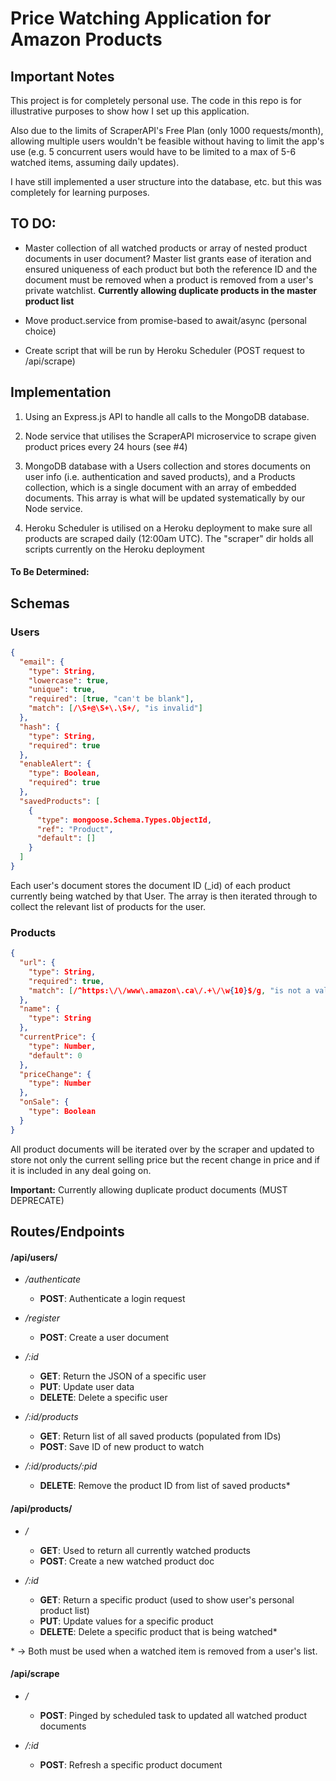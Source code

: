 # Price Watching Application for Amazon Products

## Important Notes

This project is for completely personal use. The code in this repo is for illustrative purposes to show how I set up this application.

Also due to the limits of ScraperAPI's Free Plan (only 1000 requests/month), allowing multiple users wouldn't be feasible without
having to limit the app's use (e.g. 5 concurrent users would have to be limited to a max of 5-6 watched items, assuming daily updates).

I have still implemented a user structure into the database, etc. but this was completely for learning purposes.

## TO DO:

- Master collection of all watched products or array of nested product documents in user document? Master list grants ease of iteration
  and ensured uniqueness of each product but both the reference ID and the document must be removed when a product is removed from a user's
  private watchlist. **Currently allowing duplicate products in the master product list**

- Move product.service from promise-based to await/async (personal choice)

- Create script that will be run by Heroku Scheduler (POST request to /api/scrape)

## Implementation

1. Using an Express.js API to handle all calls to the MongoDB database.

2. Node service that utilises the ScraperAPI microservice to scrape given product prices every 24 hours (see #4)

3. MongoDB database with a Users collection and stores documents on user info (i.e. authentication and saved products),
   and a Products collection, which is a single document with an array of embedded documents. This array is what will be
   updated systematically by our Node service.

4. Heroku Scheduler is utilised on a Heroku deployment to make sure all products are scraped daily (12:00am UTC). The "scraper" dir holds all scripts currently on the Heroku deployment

#### To Be Determined:

## Schemas

### Users

```json
{
  "email": {
    "type": String,
    "lowercase": true,
    "unique": true,
    "required": [true, "can't be blank"],
    "match": [/\S+@\S+\.\S+/, "is invalid"]
  },
  "hash": {
    "type": String,
    "required": true
  },
  "enableAlert": {
    "type": Boolean,
    "required": true
  },
  "savedProducts": [
    {
      "type": mongoose.Schema.Types.ObjectId,
      "ref": "Product",
      "default": []
    }
  ]
}
```

Each user's document stores the document ID (\_id) of each product currently being watched by that User. The array is then iterated through to collect the
relevant list of products for the user.

### Products

```json
{
  "url": {
    "type": String,
    "required": true,
    "match": [/^https:\/\/www\.amazon\.ca\/.+\/\w{10}$/g, "is not a valid url"]
  },
  "name": {
    "type": String
  },
  "currentPrice": {
    "type": Number,
    "default": 0
  },
  "priceChange": {
    "type": Number
  },
  "onSale": {
    "type": Boolean
  }
}
```

All product documents will be iterated over by the scraper and updated to store not only the current selling price but the recent change in price and if
it is included in any deal going on.

**Important:** Currently allowing duplicate product documents (MUST DEPRECATE)

## Routes/Endpoints

#### /api/users/

- _/authenticate_

  - **POST**: Authenticate a login request

- _/register_

  - **POST**: Create a user document

- _/:id_

  - **GET**: Return the JSON of a specific user
  - **PUT**: Update user data
  - **DELETE**: Delete a specific user

- _/:id/products_

  - **GET**: Return list of all saved products (populated from IDs)
  - **POST**: Save ID of new product to watch

- _/:id/products/:pid_
  - **DELETE**: Remove the product ID from list of saved products\*

#### /api/products/

- _/_

  - **GET**: Used to return all currently watched products
  - **POST**: Create a new watched product doc

- _/:id_
  - **GET**: Return a specific product (used to show user's personal product list)
  - **PUT**: Update values for a specific product
  - **DELETE**: Delete a specific product that is being watched\*

\* -> Both must be used when a watched item is removed from a user's list.

#### /api/scrape

- _/_

  - **POST**: Pinged by scheduled task to updated all watched product documents

- _/:id_

  - **POST**: Refresh a specific product document
